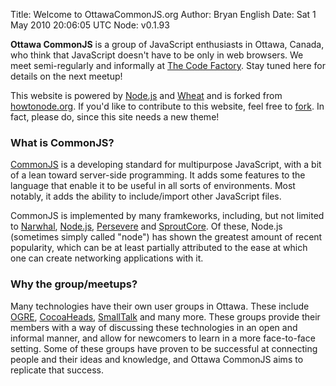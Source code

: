 Title: Welcome to OttawaCommonJS.org
Author: Bryan English
Date: Sat  1 May 2010 20:06:05 UTC
Node: v0.1.93

**Ottawa CommonJS** is a group of JavaScript enthusiasts in Ottawa, Canada,  who think that JavaScript doesn't have to be only in web browsers.  We meet semi-regularly and informally at [The Code Factory].  Stay tuned here for details on the next meetup!

This website is powered by [Node.js] and [Wheat] and is forked from [howtonode.org].  If you'd like to contribute to this website, feel free to [fork].  In fact, please do, since this site needs a new theme!

### What is CommonJS? ###

[CommonJS] is a developing standard for multipurpose JavaScript, with a bit of a lean toward server-side programming.  It adds some features to the language that enable it to be useful in all sorts of environments.  Most notably, it adds the ability to include/import other JavaScript files.

CommonJS is implemented by many framkeworks, including, but not limited to  [Narwhal], [Node.js], [Persevere] and [SproutCore].  Of these, Node.js (sometimes simply called "node") has shown the greatest amount of recent popularity, which can be at least partially attributed to the ease at which one can create networking applications with it.

### Why the group/meetups? ###

Many technologies have their own user groups in Ottawa.  These include [OGRE], [CocoaHeads], [SmallTalk] and many more.  These groups provide their members with a way of discussing these technologies in an open and informal manner, and allow for newcomers to learn in a more face-to-face setting. Some of these groups have proven to be successful at connecting people and their ideas and knowledge, and Ottawa CommonJS aims to replicate that success.


[The Code Factory]: http://thecodefactory.ca
[CommonJS]: http://commonjs.org
[Narwhal]: http://narwhaljs.org
[Node.js]: http://nodejs.org/
[Persevere]: http://persvr.org
[SproutCore]: http://www.sproutcore.com
[Wheat]: http://github.com/creationix/wheat
[howtonode.org]: http://howtonode.org
[fork]: http://github.com/bengl/ottawacommonjs
[OGRE]: http://ottawaruby.ca
[CocoaHeads]: http://cocoaheads.org/ca/OttawaGatineauOntario/index.html
[SmallTalk]: http://smalltalk.ottawa.on.ca/